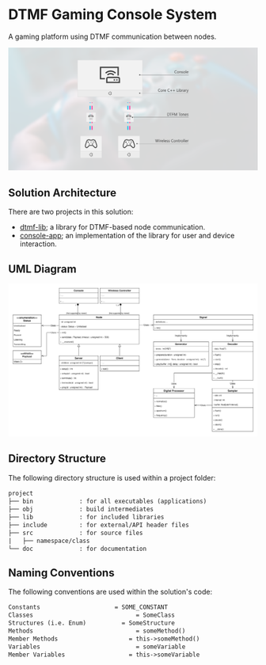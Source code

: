 # DTMF Gaming Console System
A gaming platform using DTMF communication between nodes.

![Illustration of system](assets/project_description.png)

## Solution Architecture
There are two projects in this solution:
- [dtmf-lib](dtmf-lib/README.md); a library for DTMF-based node communication.
- [console-app](console-app/README.md); an implementation of the library for user and device interaction.

## UML Diagram
![UML of system](assets/dtmf-system.svg)

## Directory Structure
The following directory structure is used within a project folder:

```
project
├── bin             : for all executables (applications)
├── obj             : build intermediates
├── lib             : for included libraries
├── include         : for external/API header files
├── src             : for source files
|   ├── namespace/class
└── doc             : for documentation
```

## Naming Conventions
The following conventions are used within the solution's code:

```
Constants                     = SOME_CONSTANT
Classes				                = SomeClass
Structures (i.e. Enum)		    = SomeStructure
Methods				                = someMethod()
Member Methods			          = this->someMethod()
Variables			                = someVariable
Member Variables		          = this->someVariable
```

